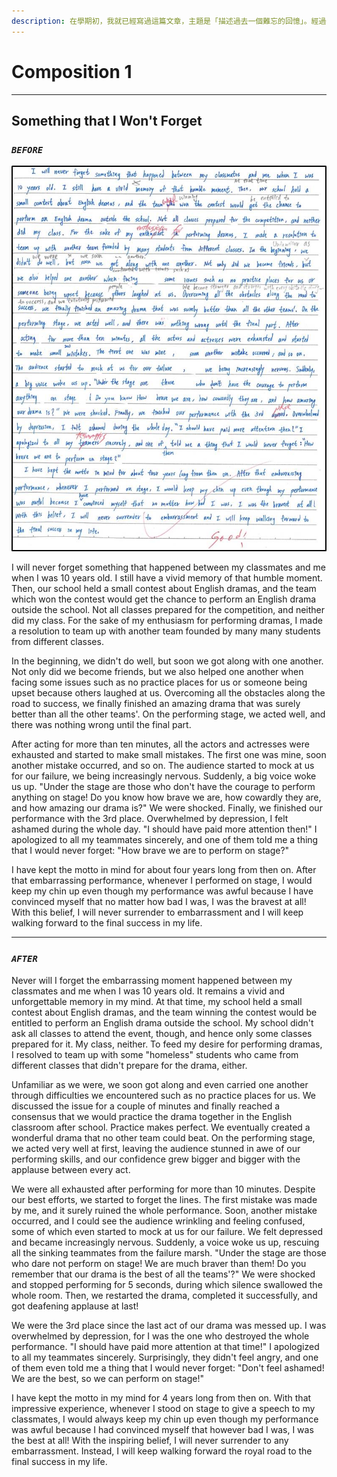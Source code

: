 ```yaml
---
description: 在學期初，我就已經寫過這篇文章，主題是「描述過去一個難忘的回憶」。經過一個學期的學習，我試著用所學改寫這篇作文，讓它更加生動。
---
```


# Composition 1

***

## Something that I Won't Forget

### _`BEFORE`_

![](../.gitbook/assets/英文作文一.jpg)

&#x20;       I will never forget something that happened between my classmates and me when I was 10 years old. I still have a vivid memory of that humble moment. Then, our school held a small contest about English dramas, and the team which won the contest would get the chance to perform an English drama outside the school. Not all classes prepared for the competition, and neither did my class. For the sake of my enthusiasm for performing dramas, I made a resolution to team up with another team founded by many many students from different classes.

&#x20;       In the beginning, we didn't do well, but soon we got along with one another. Not only did we become friends, but we also helped one another when facing some issues such as no practice places for us or someone being upset because others laughed at us. Overcoming all the obstacles along the road to success, we finally finished an amazing drama that was surely better than all the other teams'. On the performing stage, we acted well, and there was nothing wrong until the final part.

&#x20;       After acting for more than ten minutes, all the actors and actresses were exhausted and started to make small mistakes. The first one was mine, soon another mistake occurred, and so on. The audience started to mock at us for our failure, we being increasingly nervous. Suddenly, a big voice woke us up. "Under the stage are those who don't have the courage to perform anything on stage! Do you know how brave we are, how cowardly they are, and how amazing our drama is?" We were shocked. Finally, we finished our performance with the 3rd place. Overwhelmed by depression, I felt ashamed during the whole day. "I should have paid more attention then!" I apologized to all my teammates sincerely, and one of them told me a thing that I would never forget: "How brave we are to perform on stage?"

&#x20;       I have kept the motto in mind for about four years long from then on. After that embarrassing performance, whenever I performed on stage, I would keep my chin up even though my performance was awful because I have convinced myself that no matter how bad I was, I was the bravest at all! With this belief, I will never surrender to embarrassment and I will keep walking forward to the final success in my life.

***

### _**`AFTER`**_

&#x20;       Never will I forget the embarrassing moment happened between my classmates and me when I was 10 years old. It remains a vivid and unforgettable memory in my mind. At that time, my school held a small contest about English dramas, and the team winning the contest would be entitled to perform an English drama outside the school. My school didn't ask all classes to attend the event, though, and hence only some classes prepared for it. My class, neither. To feed my desire for performing dramas, I resolved to team up with some "homeless" students who came from different classes that didn't prepare for the drama, either.

&#x20;       Unfamiliar as we were, we soon got along and even carried one another through difficulties we encountered such as no practice places for us. We discussed the issue for a couple of minutes and finally reached a consensus that we would practice the drama together in the English classroom after school. Practice makes perfect. We eventually created a wonderful drama that no other team could beat. On the performing stage, we acted very well at first, leaving the audience stunned in awe of our performing skills, and our confidence grew bigger and bigger with the applause between every act.

&#x20;       We were all exhausted after performing for more than 10 minutes. Despite our best efforts, we started to forget the lines. The first mistake was made by me, and it surely ruined the whole performance. Soon, another mistake occurred, and I could see the audience wrinkling and feeling confused, some of which even started to mock at us for our failure. We felt depressed and became increasingly nervous. Suddenly, a voice woke us up, rescuing all the sinking teammates from the failure marsh. "Under the stage are those who dare not perform on stage! We are much braver than them! Do you remember that our drama is the best of all the teams'?" We were shocked and stopped performing for 5 seconds, during which silence swallowed the whole room. Then, we restarted the drama, completed it successfully, and got deafening applause at last!

&#x20;       We were the 3rd place since the last act of our drama was messed up. I was overwhelmed by depression, for I was the one who destroyed the whole performance. "I should have paid more attention at that time!" I apologized to all my teammates sincerely. Surprisingly, they didn't feel angry, and one of them even told me a thing that I would never forget: "Don't feel ashamed! We are the best, so we can perform on stage!"

&#x20;       I have kept the motto in my mind for 4 years long from then on. With that impressive experience, whenever I stood on stage to give a speech to my classmates, I would always keep my chin up even though my performance was awful because I had convinced myself that however bad I was, I was the best at all! With the inspiring belief, I will never surrender to any embarrassment. Instead, I will keep walking forward the royal road to the final success in my life.
